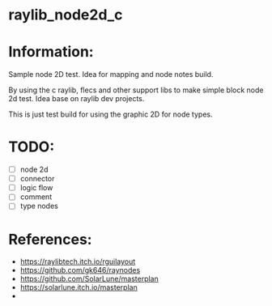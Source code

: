 # raylib_node2d_c

# Information:
  Sample node 2D test. Idea for mapping and node notes build.

  By using the c raylib, flecs and other support libs to make simple block node 2d test. Idea base on raylib dev projects.

  This is just test build for using the graphic 2D for node types.

# TODO:
 - [ ] node 2d
 - [ ] connector
 - [ ] logic flow
 - [ ] comment
 - [ ] type nodes

# References:
- https://raylibtech.itch.io/rguilayout
- https://github.com/gk646/raynodes
- https://github.com/SolarLune/masterplan
- https://solarlune.itch.io/masterplan
- 
